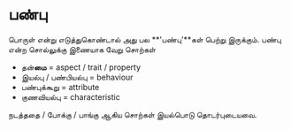 # பண்பு

பொருள் என்று எடுத்துகொண்டால் அது பல **'பண்பு'**கள் பெற்று இருக்கும்.   பண்பு என்ற சொல்லுக்கு இணையாக வேறு சொற்கள் 

- தன்**மை** = aspect / trait / property 
- இயல்பு / பண்பியல்பு = behaviour
- பண்புக்கூறு = attribute
- குணவியல்பு = characteristic

நடத்ததை / போக்கு / பாங்கு ஆகிய சொற்கள் இயல்பொடு தொடர்புடையவை. 